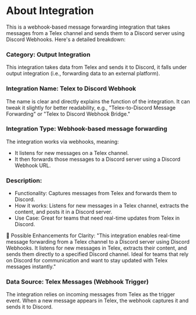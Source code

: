 # About Integration
This is a webhook-based message forwarding integration that takes messages from a Telex channel and sends them to a Discord server using Discord Webhooks. Here's a detailed breakdown:

### Category: Output Integration
This integration takes data from Telex and sends it to Discord, it falls under output integration (i.e., forwarding data to an external platform).

### Integration Name: Telex to Discord Webhook
The name is clear and directly explains the function of the integration.
It can tweak it slightly for better readability, e.g., "Telex-to-Discord Message Forwarding" or "Telex to Discord Webhook Bridge."

### Integration Type: Webhook-based message forwarding
The integration works via webhooks, meaning:
- It listens for new messages on a Telex channel.
- It then forwards those messages to a Discord server using a Discord Webhook URL.

### Description:
- Functionality: Captures messages from Telex and forwards them to Discord.
- How it works: Listens for new messages in a Telex channel, extracts the content, and posts it in a Discord server.
- Use Case: Great for teams that need real-time updates from Telex in Discord.

🚀 Possible Enhancements for Clarity: "This integration enables real-time message forwarding from a Telex channel to a Discord server using Discord Webhooks. It listens for new messages in Telex, extracts their content, and sends them directly to a specified Discord channel. Ideal for teams that rely on Discord for communication and want to stay updated with Telex messages instantly."

### Data Source: Telex Messages (Webhook Trigger)
The integration relies on incoming messages from Telex as the trigger event.
When a new message appears in Telex, the webhook captures it and sends it to Discord.